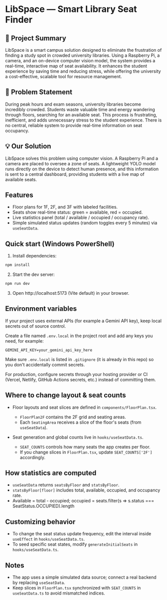 LibSpace — Smart Library Seat Finder
=================================

📝 Project Summary
--------
LibSpace is a smart campus solution designed to eliminate the frustration of finding a study spot in crowded university libraries. Using a Raspberry Pi, a camera, and an on-device computer vision model, the system provides a real-time, interactive map of seat availability. It enhances the student experience by saving time and reducing stress, while offering the university a cost-effective, scalable tool for resource management.

🤯 Problem Statement
--------
During peak hours and exam seasons, university libraries become incredibly crowded. Students waste valuable time and energy wandering through floors, searching for an available seat. This process is frustrating, inefficient, and adds unnecessary stress to the student experience. There is no central, reliable system to provide real-time information on seat occupancy.

💡 Our Solution
--------
LibSpace solves this problem using computer vision. A Raspberry Pi and a camera are placed to oversee a zone of seats. A lightweight YOLO model runs directly on the device to detect human presence, and this information is sent to a central dashboard, providing students with a live map of available seats.

Features
--------
- Floor plans for 1F, 2F, and 3F with labeled facilities.
- Seats show real-time status: green = available, red = occupied.
- Live statistics panel (total / available / occupied / occupancy rate).
- Simple simulated status updates (random toggles every 5 minutes) via `useSeatData`.

Quick start (Windows PowerShell)
-------------------------------
1. Install dependencies:

```powershell
npm install
```

2. Start the dev server:

```powershell
npm run dev
```

3. Open http://localhost:5173 (Vite default) in your browser.

Environment variables
---------------------
If your project uses external APIs (for example a Gemini API key), keep local secrets out of source control.

Create a file named `.env.local` in the project root and add any keys you need, for example:

```text
GEMINI_API_KEY=your_gemini_api_key_here
```

Make sure `.env.local` is listed in `.gitignore` (it is already in this repo) so you don't accidentally commit secrets.

For production, configure secrets through your hosting provider or CI (Vercel, Netlify, GitHub Actions secrets, etc.) instead of committing them.

Where to change layout & seat counts
-----------------------------------
- Floor layouts and seat slices are defined in `components/FloorPlan.tsx`.
   - `FloorPlan2F` contains the 2F grid and seating areas.
   - Each `SeatingArea` receives a slice of the floor's seats (from `useSeatData`).

- Seat generation and global counts live in `hooks/useSeatData.ts`.
   - `SEAT_COUNTS` controls how many seats the app creates per floor.
   - If you change slices in `FloorPlan.tsx`, update `SEAT_COUNTS['2F']` accordingly.

How statistics are computed
--------------------------
- `useSeatData` returns `seatsByFloor` and `statsByFloor`.
- `statsByFloor[floor]` includes total, available, occupied, and occupancy rate.
- Available = total - occupied; occupied = seats.filter(s => s.status === SeatStatus.OCCUPIED).length

Customizing behavior
--------------------
- To change the seat status update frequency, edit the interval inside `useEffect` in `hooks/useSeatData.ts`.
- To seed specific seat states, modify `generateInitialSeats` in `hooks/useSeatData.ts`.

Notes
-----
- The app uses a simple simulated data source; connect a real backend by replacing `useSeatData`.
- Keep slices in `FloorPlan.tsx` synchronized with `SEAT_COUNTS` in `useSeatData.ts` to avoid mismatched indices.

